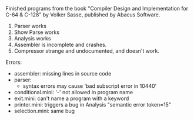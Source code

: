 Finished programs from the book
"Compiler Design and Implementation for C-64 & C-128"
by Volker Sasse,
published by Abacus Software.

1. Parser works
2. Show Parse works
3. Analysis works
4. Assembler is incomplete and crashes.
5. Compressor strange and undocumented, and doesn't work.

Errors:
* assembler: missing lines in source code
* parser: 
  - syntax errors may cause 'bad subscript error in 10440'
* conditional.mini: '-' not allowed in program name
* exit.mini: can't name a program with a keyword
* printer.mini: triggers a bug in Analysis "semantic error token=15"
* selection.mini: same bug
